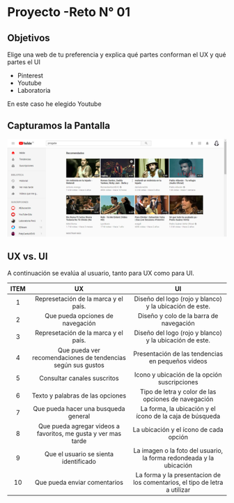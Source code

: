# Proyecto -Reto N° 01

## Objetivos

 Elige una web de tu preferencia y explica qué partes conforman el UX y qué partes el UI

- Pinterest
- Youtube
- Laboratoria

 En este caso he elegido Youtube

## Capturamos la Pantalla

 ![Reto1](assets/imgs/screenshots/principal.png "Reto1")

## UX vs. UI

 A continuación se evalúa al usuario, tanto para UX como para UI.

| ITEM | UX       | UI     |
| :---: | :---: | :---: |
|  1   | Represetación de la marca y el país. | Diseño del logo (rojo y blanco) y la ubicación de este. |
|  2   | Que pueda opciones de navegación | Diseño y colo de la barra de navegación |
|  3   | Represetación de la marca y el país. | Diseño del logo (rojo y blanco) y la ubicación de este. |
|  4   | Que pueda ver recomendaciones de tendencias según sus gustos | Presentación de las tendencias en pequeños videos |
|  5   | Consultar canales suscritos | Icono y ubicación de la opción suscripciones |
|  6   | Texto y palabras de las opciones | Tipo de letra y color de las opciones de navegación |
|  7   | Que pueda hacer una busqueda general | La forma, la ubicación y el ícono de la caja de búsqueda |
|  8   | Que pueda agregar videos a favoritos, me gusta y ver mas tarde | La ubicación y el ícono de cada opción|
|  9   | Que el usuario se sienta identificado | La imagen o la foto del usuario, la forma redondeada y la ubicación |
|  10  | Que pueda enviar comentarios | La forma y la presentacion de los comentarios, el tipo de letra a utilizar |
